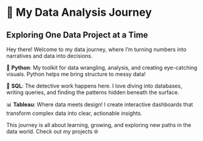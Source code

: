 # 🚀 My Data Analysis Journey 
## Exploring One Data Project at a Time

Hey there! Welcome to my data journey, where I’m turning numbers into narratives and data into decisions.

🐍 **Python**: My toolkit for data wrangling, analysis, and creating eye-catching visuals. Python helps me bring structure to messy data!

🧩 **SQL**: The detective work happens here. I love diving into databases, writing queries, and finding the patterns hidden beneath the surface.

📊 **Tableau**: Where data meets design! I create interactive dashboards that transform complex data into clear, actionable insights.

This journey is all about learning, growing, and exploring new paths in the data world. Check out my projects 🌐

<!---
Nicole13-08/Nicole13-08 is a ✨ special ✨ repository because its `README.md` (this file) appears on your GitHub profile.
You can click the Preview link to take a look at your changes.
--->

